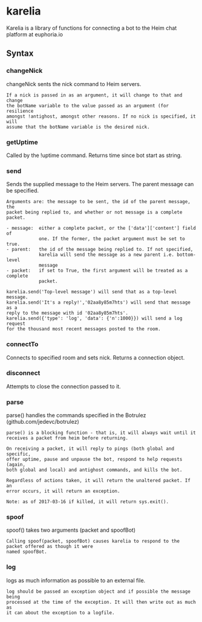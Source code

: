 karelia
======
 Karelia is a library of functions for connecting a bot to the Heim chat platform at euphoria.io                                               

Syntax
------
### changeNick
changeNick sents the nick command to Heim servers.

    If a nick is passed in as an argument, it will change to that and change
    the botName variable to the value passed as an argument (for resilience
    amongst !antighost, amongst other reasons. If no nick is specified, it will
    assume that the botName variable is the desired nick.

### getUptime
Called by the !uptime command. Returns time since bot start as string.

### send
Sends the supplied message to the Heim servers. The parent message can be
    specified.

    Arguments are: the message to be sent, the id of the parent message, the
    packet being replied to, and whether or not message is a complete packet.

    - message:  either a complete packet, or the ['data']['content'] field of
                one. If the former, the packet argument must be set to true.
    - parent:   the id of the message being replied to. If not specified,
                karelia will send the message as a new parent i.e. bottom-level
                message
    - packet:   if set to True, the first argument will be treated as a complete
                packet.

    karelia.send('Top-level message') will send that as a top-level message.
    karelia.send('It's a reply!','02aa8y85m7hts') will send that message as a
    reply to the message with id '02aa8y85m7hts'.
    karelia.send({'type': 'log', 'data': {'n':1000}}) will send a log request
    for the thousand most recent messages posted to the room.

### connectTo
Connects to specified room and sets nick. Returns a connection object.

### disconnect
Attempts to close the connection passed to it.

### parse
parse() handles the commands specified in the Botrulez
    (github.com/jedevc/botrulez)

    parse() is a blocking function - that is, it will always wait until it
    receives a packet from heim before returning.

    On receiving a packet, it will reply to pings (both global and specific,
    offer uptime, pause and unpause the bot, respond to help requests (again,
    both global and local) and antighost commands, and kills the bot.

    Regardless of actions taken, it will return the unaltered packet. If an
    error occurs, it will return an exception.

    Note: as of 2017-03-16 if killed, it will return sys.exit().

### spoof
spoof() takes two arguments (packet and spoofBot)

    Calling spoof(packet, spoofBot) causes karelia to respond to the packet offered as though it were
    named spoofBot.

### log
logs as much information as possible to an external file.

    log should be passed an exception object and if possible the message being
    processed at the time of the exception. It will then write out as much as
    it can about the exception to a logfile.


